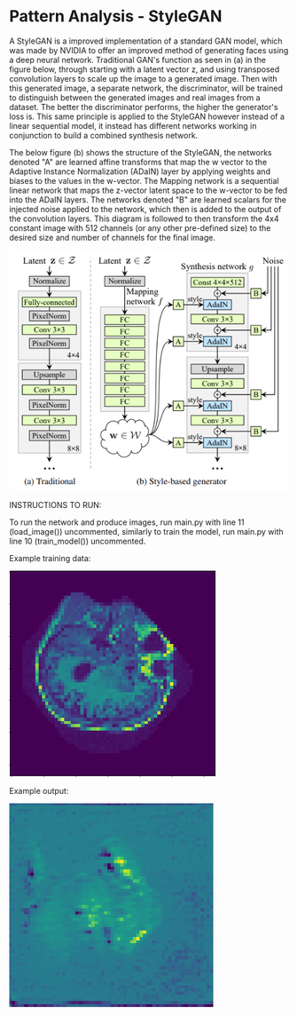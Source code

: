 # Pattern Analysis - StyleGAN
A StyleGAN is a improved implementation of a standard GAN model, which was made by NVIDIA to offer an improved method of generating faces using a deep neural network.
Traditional GAN's function as seen in (a) in the figure below, through starting with a latent vector z, and using transposed convolution layers to scale up the image to a generated image. Then with this generated image, a separate network, the discriminator,
will be trained to distinguish between the generated images and real images from a dataset. The better the discriminator performs, the higher the generator's loss is.
This same principle is applied to the StyleGAN however instead of a linear sequential model, it instead has different networks working in conjunction to build a combined synthesis network.

The below figure (b) shows the structure of the StyleGAN, the networks denoted "A" are learned affine transforms that map the w vector to the Adaptive Instance Normalization (ADaIN) layer by applying weights and biases to the values in the w-vector.
The Mapping network is a sequential linear network that maps the z-vector latent space to the w-vector to be fed into the ADaIN layers.
The networks denoted "B" are learned scalars for the injected noise applied to the network, which then is added to the output of the convolution layers.
This diagram is followed to then transform the 4x4 constant image with 512 channels (or any other pre-defined size) to the desired size and number of channels for the final image.

![img.png](img.png)

INSTRUCTIONS TO RUN:

To run the network and produce images, run main.py with line 11 (load_image()) uncommented, similarly to train the model, run main.py with line 10 (train_model()) uncommented.


Example training data:

![img_1.png](img_1.png)

Example output:

![img_2.png](img_2.png)


